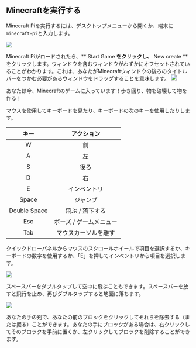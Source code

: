 ## Minecraftを実行する

Minecraft Piを実行するには、デスクトップメニューから開くか、端末に `minecraft-pi`と入力します。

![](images/menu.png)

Minecraft Piがロードされたら、** Start Game **をクリックし、** New create **をクリックします。ウィンドウを含むウィンドウがわずかにオフセットされていることがわかります。これは、あなたがMinecraftウィンドウの後ろのタイトルバーをつかむ必要があるウィンドウをドラッグすることを意味します。
![](images/mcpi-game.png)

あなたは今、Minecraftのゲームに入っています！歩き回り、物を破壊して物を作る！

マウスを使用してキーボードを見たり、キーボードの次のキーを使用したりします。

| キー         　| アクション          |
| :---:        | :-----:              |
| W            | 前　　　             |
| A            | 左　                |
| S            | 後ろ　　            |
| D            | 右　　               |
| E            | インベントリ   　　        |
| Space        | ジャンプ    　　          |
| Double Space | 飛ぶ / 落下する           |
| Esc          | ポーズ / ゲームメニュー    |
| Tab          |  マウスカーソルを離す　|

クイックドローパネルからマウスのスクロールホイールで項目を選択するか、キーボードの数字を使用するか、「E」を押してインベントリから項目を選択します。

![](images/mcpi-inventory.png)

スペースバーをダブルタップして空中に飛ぶこともできます。スペースバーを放すと飛行を止め、再びダブルタップすると地面に落ちます。

![](images/mcpi-flying.png)

あなたの手の剣で、あなたの前のブロックをクリックしてそれらを除去する（または掘る）ことができます。あなたの手にブロックがある場合は、右クリックしてそのブロックを手前に置くか、左クリックしてブロックを削除することができます。

